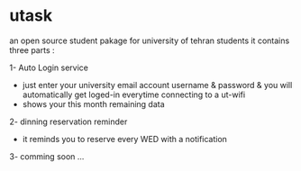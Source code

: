 # utask
an open source student pakage for university of tehran students
it contains three parts :

1- Auto Login service 
- just enter your university email account username & password & you will automatically get loged-in everytime connecting to a ut-wifi
- shows your this month remaining data

2- dinning reservation reminder
- it reminds you to reserve every WED with a notification

3- comming soon ...
